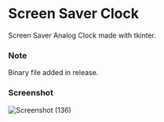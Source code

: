 # Screen Saver Clock

Screen Saver Analog Clock made with tkinter.
 
### Note

Binary file added in release.
 
### Screenshot

![Screenshot (136)](https://user-images.githubusercontent.com/48746076/96542570-fd244c00-12bf-11eb-8a04-8a937a8ebe82.png)

